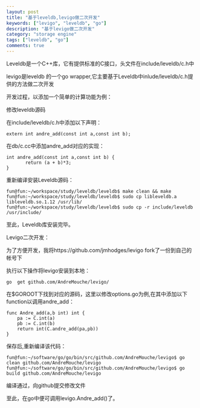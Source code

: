 ```yaml
---
layout: post
title: "基于leveldb,levigo做二次开发"
keywords: ["levigo", "leveldb", "go"]
description: "基于levigo做二次开发"
category: "storage engine"
tags: ["leveldb", "go"]
comments: true
---
```


Leveldb是一个C++库，它有提供标准的C接口，头文件在include/leveldb/c.h中

levigo是leveldb 的一个go wrapper,它主要基于Leveldb中inlude/leveldb/c.h提供的方法做二次开发

开发过程，以添加一个简单的计算功能为例：

修改leveldb源码

在include/leveldb/c.h中添加以下声明：

```
extern int andre_add(const int a,const int b);
```

在db/c.cc中添加andre_add对应的实现：

```
int andre_add(const int a,const int b) {
       return (a + b)*3;
}
```

重新编译安装Leveldb源码：

```
fun@fun:~/workspace/study/leveldb/leveldb$ make clean && make
fun@fun:~/workspace/study/leveldb/leveldb$ sudo cp libleveldb.a libleveldb.so.1.12 /usr/lib/
fun@fun:~/workspace/study/leveldb/leveldb$ sudo cp -r include/leveldb /usr/include/
```

至此，Leveldb库安装完毕。

Levigo二次开发：

为了方便开发，我将https://github.com/jmhodges/levigo fork了一份到自己的帐号下

执行以下操作将levigo安装到本地：

```
go  get github.com/AndreMouche/levigo/
```

在$GOROOT下找到对应的源码，这里以修改options.go为例,在其中添加以下function以调用andre_add：

```
func Andre_add(a,b int) int {
    pa := C.int(a)
    pb := C.int(b)
    return int(C.andre_add(pa,pb))
}
```

保存后,重新编译该代码：

```
fun@fun:~/software/go/go/bin/src/github.com/AndreMouche/levigo$ go clean github.com/AndreMouche/levigo
fun@fun:~/software/go/go/bin/src/github.com/AndreMouche/levigo$ go build github.com/AndreMouche/levigo
```

编译通过，向github提交修改文件

至此，在go中便可调用levigo.Andre_add()了。




